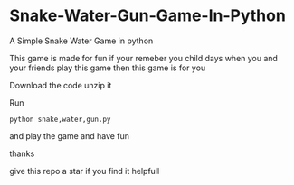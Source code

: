 # Snake-Water-Gun-Game-In-Python
A Simple Snake Water Game in python

This game is made for fun if your remeber you child days when you and your friends play this game then this game is for you

Download the code unzip it 

Run 

`python snake,water,gun.py`

and play the game and have fun

thanks

give this repo a star if you find it helpfull
